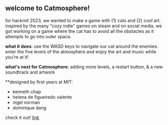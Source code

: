 ## welcome to Catmosphere! 

for hackmit 2023, we wanted to make a game with (1) cats and (2) cool art. inspired by the many "cozy indie" games on steam and on social media, we got working on a game where the cat has to avoid all the obstacles as it attempts to go into outer space. 

**what it does**: use the WASD keys to navigate our cat around the enemies. enter the five levels of the atmosphere and enjoy the art and music while you're at it! 

**what's next for Catmosphere**: adding more levels, a restart button, & a new soundtrack and artwork

**designed by first years at MIT: 
- kenneth chap
- helena de figueiredo valente
- nigel norman
- dominique dang

check it out! [link](https://catmosphere-2023.vercel.app/index.html)
